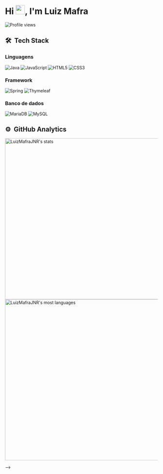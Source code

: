 <h1 align="left">Hi <img src="https://raw.githubusercontent.com/kaueMarques/kaueMarques/master/hi.gif" height="30px">, I'm Luiz Mafra</h1>
<p align="left"> <img src="https://komarev.com/ghpvc/?username=LuizMafraJNR&color=yellow" alt="Profile views" /> </p>

## 🛠 &nbsp;Tech Stack
### Linguagens
![Java](https://img.shields.io/badge/java-%23ED8B00.svg?style=for-the-badge&logo=java&logoColor=white)
![JavaScript](https://img.shields.io/badge/javascript-%23323330.svg?style=for-the-badge&logo=javascript&logoColor=%23F7DF1E)
![HTML5](https://img.shields.io/badge/html5-%23E34F26.svg?style=for-the-badge&logo=html5&logoColor=white)
![CSS3](https://img.shields.io/badge/css3-%231572B6.svg?style=for-the-badge&logo=css3&logoColor=white)
### Framework
![Spring](https://img.shields.io/badge/spring-%236DB33F.svg?style=for-the-badge&logo=spring&logoColor=white)
![Thymeleaf](https://img.shields.io/badge/Thymeleaf-%23005C0F.svg?style=for-the-badge&logo=Thymeleaf&logoColor=white)
### Banco de dados
![MariaDB](https://img.shields.io/badge/MariaDB-003545?style=for-the-badge&logo=mariadb&logoColor=white)
![MySQL](https://img.shields.io/badge/mysql-%2300f.svg?style=for-the-badge&logo=mysql&logoColor=white)
## ⚙️ &nbsp;GitHub Analytics

<p align="left">
<img width="530em" src="https://github-readme-stats.vercel.app/api?username=LuizMafraJNR&show_icons=true&theme=vision-friendly-dark" alt="LuizMafraJNR's stats"/>
<img width="530em" src="https://github-readme-stats.vercel.app/api/top-langs/?username=LuizMafraJNR&layout=compact&theme=vision-friendly-dark" alt="LuizMafraJNR's most languages"/>
</p>
-->
